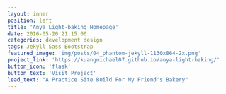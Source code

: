 ```yaml
---
layout: inner
position: left
title: 'Anya Light-baking Homepage'
date: 2016-05-20 21:15:00
categories: development design
tags: Jekyll Sass Bootstrap
featured_image: 'img/posts/04_phantom-jekyll-1130x864-2x.png'
project_link: 'https://kuangmichael07.github.io/anya-light-baking/'
button_icon: 'flask'
button_text: 'Visit Project'
lead_text: "A Practice Site Build For My Friend's Bakery"
---
```

